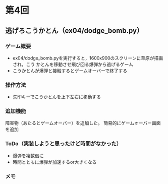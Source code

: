 # 第4回
## 逃げろこうかとん（ex04/dodge_bomb.py）
### ゲーム概要
- ex04/dodge_bomb.pyを実行すると，1600x900のスクリーンに草原が描画され，こう
かとんを移動させ飛び回る爆弾から逃げるゲーム
- こうかとんが爆弾と接触するとゲームオーバーで終了する
### 操作方法
- 矢印キーでこうかとんを上下左右に移動する
### 追加機能
障害物（あたるとゲームオーバー）を追加した。
簡易的にゲームオーバー画面を追加
### ToDo（実装しようと思ったけど時間がなかった）
- 爆弾を複数個に
- 時間とともに爆弾が加速するor大きくなる
### メモ